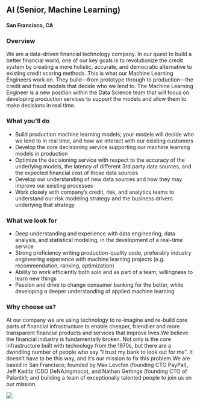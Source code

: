 ## AI (Senior, Machine Learning)
#### San Francisco, CA

### Overview
We are a data-driven financial technology company. In our quest to build a better financial world, one of our key goals is to revolutionize the credit system by creating a more holistic, accurate, and democratic alternative to existing credit scoring methods. This is what our Machine Learning Engineers work on. They build—from prototype through to production—the credit and fraud models that decide who we lend to. The Machine Learning Engineer is a new position within the Data Science team that will focus on developing production services to support the models and allow them to make decisions in real time.

### What you'll do
+	Build production machine learning models; your models will decide who we lend to in real time, and how we interact with our existing customers
+	Develop the core decisioning service supporting our machine learning models in production
+	Optimize the decisioning service with respect to the accuracy of the underlying models, the latency of different 3rd party data sources, and the expected financial cost of those data sources
+	Develop our understanding of new data sources and how they may improve our existing processes
+	Work closely with company’s credit, risk, and analytics teams to understand our risk modeling strategy and the business drivers underlying that strategy

### What we look for
+	Deep understanding and experience with data engineering, data analysis, and statistical modeling, in the development of a real-time service
+	Strong proficiency writing production-quality code, preferably industry engineering experience with machine learning projects (e.g. recommendation, ranking, optimization)
+	Ability to work efficiently both solo and as part of a team; willingness to learn new things
+	Passion and drive to change consumer banking for the better, while developing a deeper understanding of applied machine learning

### Why choose us?
At our company we are using technology to re-imagine and re-build core parts of financial infrastructure to enable cheaper, friendlier and more transparent financial products and services that improve lives.We believe the financial industry is fundamentally broken. Not only is the core infrastructure built with technology from the 1970s, but there are a dwindling number of people who say "I trust my bank to look out for me". It doesn’t have to be this way, and it’s our mission to fix this problem.We are based in San Francisco; founded by Max Levchin (founding CTO PayPal), Jeff Kaditz (CDO DeNA/ngmoco), and Nathan Gettings (founding CTO of Palantir); and building a team of exceptionally talented people to join us on our mission.


[<img src='https://dabuttonfactory.com/button.png?t=Apply&f=Calibri-Bold&ts=24&tc=fff&tshs=1&tshc=000&hp=20&vp=8&c=5&bgt=gradient&bgc=3d85c6&ebgc=073763'>](https://letsrockit.co/users/auth/github?job_id=qwzmaxjt-ai-senior-machine-learning)
